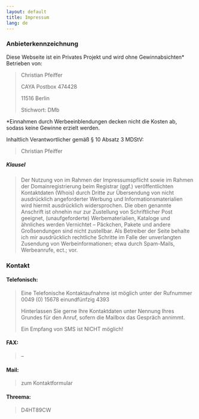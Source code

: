 ```yaml
---
layout: default
title: Impressum
lang: de
---
```


### Anbieterkennzeichnung
Diese Webseite ist ein Privates Projekt und wird ohne Gewinnabsichten* Betrieben von:

> Christian Pfeiffer
> 
> CAYA Postbox 474428
> 
> 11516 Berlin
>  
> Stichwort: DMb

*Einnahmen durch Werbeeinblendungen decken nicht die Kosten ab, sodass keine Gewinne erzielt werden.

Inhaltlich Verantwortlicher gemäß § 10 Absatz 3 MDStV:

> Christian Pfeiffer

##### Klausel
> Der Nutzung von im Rahmen der Impressumspflicht sowie im Rahmen der Domainregistrierung beim Registrar (ggf.) veröffentlichten Kontaktdaten (Whois) durch Dritte zur Übersendung von nicht ausdrücklich angeforderter Werbung und Informationsmaterialien wird hiermit ausdrücklich widersprochen.
> Die oben genannte Anschrift ist ohnehin nur zur Zustellung von Schriftlicher Post geeignet, (unaufgeforderte) Werbematerialien, Kataloge und ähnliches werden Vernichtet – Päckchen, Pakete und andere Großsendungen sind nicht zustellbar.
> Als Betreiber der Seite behalte ich mir ausdrücklich rechtliche Schritte im Falle der unverlangten Zusendung von Werbeinformationen; etwa durch Spam-Mails, Werbeanrufe, ect.; vor.

 

### Kontakt

#### Telefonisch:
> Eine Telefonische Kontaktaufnahme ist möglich unter der Rufnummer
> 0049 (0) 15678 einundfünfzig 4393
>  
> Hinterlassen Sie gerne Ihre Kontaktdaten unter Nennung Ihres
> Grundes für den Anruf, sofern die Mailbox das Gespräch annimmt.
>  
> Ein Empfang von SMS ist NICHT möglich!

#### FAX:
> –

#### Mail:
> zum Kontaktformular

#### Threema:
> D4HT89CW
